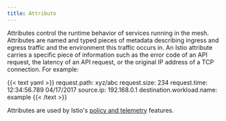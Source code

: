 ```yaml
---
title: Attribute
---
```


Attributes control the runtime behavior of services running in the mesh.
Attributes are named and typed pieces of metadata describing ingress and egress traffic and the
environment this traffic occurs in. An Istio attribute carries a specific piece
of information such as the error code of an API request, the latency of an API request, or the
original IP address of a TCP connection. For example:

{{< text yaml >}}
request.path: xyz/abc
request.size: 234
request.time: 12:34:56.789 04/17/2017
source.ip: 192.168.0.1
destination.workload.name: example
{{< /text >}}

Attributes are used by Istio's [policy and telemetry](/docs/concepts/policies-and-telemetry/) features.
